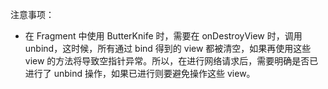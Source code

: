 注意事项：

+ 在 Fragment 中使用 ButterKnife 时，需要在 onDestroyView 时，调用 unbind，这时候，所有通过 bind 得到的 view 都被清空，如果再使用这些 view 的方法将导致空指针异常。所以，在进行网络请求后，需要明确是否已进行了 unbind 操作，如果已进行则要避免操作这些 view。
